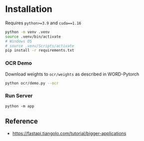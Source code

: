 # Installation

Requires `python>=3.9` and `cuda==1.16`

```bash
python -m venv .venv
source .venv/bin/activate
# Windows OS
# source .venv/Scripts/activate
pip install -r requirements.txt
```

### OCR Demo

Download weights to `ocr/weights` as described in WORD-Pytorch

```bash
python ocr/demo.py --ocr
```

### Run Server

```
python -m app
```

## Reference

- https://fastapi.tiangolo.com/tutorial/bigger-applications
